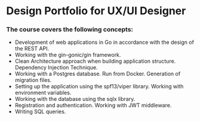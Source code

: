 # Design Portfolio for UX/UI Designer

### The course covers the following concepts:
- Development of web applications in Go in accordance with the design of the REST API.
- Working with the gin-gonic/gin framework.
- Clean Architecture approach when building application structure. Dependency Injection Technique.
- Working with a Postgres database. Run from Docker. Generation of migration files.
- Setting up the application using the spf13/viper library. Working with environment variables.
- Working with the database using the sqlx library.
- Registration and authentication. Working with JWT middleware.
- Writing SQL queries.
